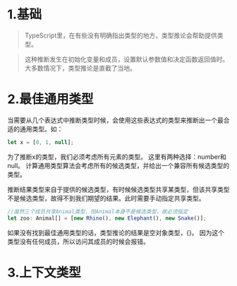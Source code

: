 # 1.基础

>TypeScript里，在有些没有明确指出类型的地方，类型推论会帮助提供类型。

> 这种推断发生在初始化变量和成员，设置默认参数值和决定函数返回值时。大多数情况下，类型推论是直截了当地。

# 2.最佳通用类型

当需要从几个表达式中推断类型时候，会使用这些表达式的类型来推断出一个最合适的通用类型。如：

```ts
let x = [0, 1, null];
```

为了推断x的类型，我们必须考虑所有元素的类型。 这里有两种选择：number和null。 计算通用类型算法会考虑所有的候选类型，并给出一个兼容所有候选类型的类型。

推断结果类型来自于提供的候选类型，有时候候选类型共享某类型，但该共享类型不是候选类型，故得不到我们期望的结果。此时需要手动指定共享类型。

```ts
//虽然三个成员共享Animal类型，但Animal本身不是候选类型，故必须指定
let zoo: Animal[] = [new Rhino(), new Elephant(), new Snake()];
```

如果没有找到最佳通用类型的话，类型推论的结果是空对象类型，{}。 因为这个类型没有任何成员，所以访问其成员的时候会报错。

# 3.上下文类型